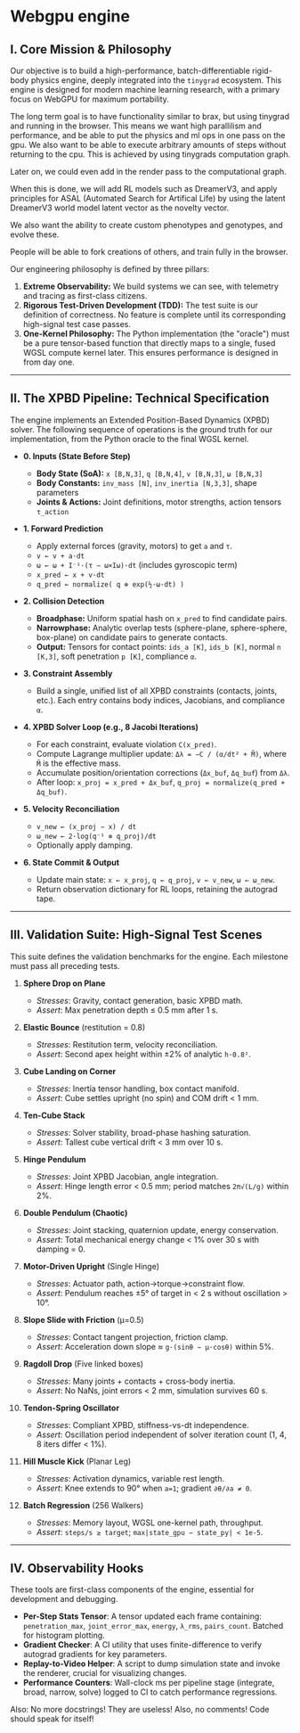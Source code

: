 # Webgpu engine

## I. Core Mission & Philosophy

Our objective is to build a high-performance, batch-differentiable rigid-body physics engine, deeply integrated into the `tinygrad` ecosystem. This engine is designed for modern machine learning research, with a primary focus on WebGPU for maximum portability.

The long term goal is to have functionality similar to brax, but using tinygrad and running in the browser. This means we want high parallilism and performance, and be able to put the physics and ml ops in one pass on the gpu. We also want to be able to execute arbitrary amounts of steps without returning to the cpu. This is achieved by using tinygrads computation graph.

Later on, we could even add in the render pass to the computational graph. 

When this is done, we will add RL models such as DreamerV3, and apply principles for ASAL (Automated Search for Artifical Life) by using the latent DreamerV3 world model latent vector as the novelty vector.

We also want the ability to create custom phenotypes and genotypes, and evolve these. 

People will be able to fork creations of others, and train fully in the browser. 

Our engineering philosophy is defined by three pillars:
1.  **Extreme Observability:** We build systems we can see, with telemetry and tracing as first-class citizens.
2.  **Rigorous Test-Driven Development (TDD):** The test suite is our definition of correctness. No feature is complete until its corresponding high-signal test case passes.
3.  **One-Kernel Philosophy:** The Python implementation (the "oracle") must be a pure tensor-based function that directly maps to a single, fused WGSL compute kernel later. This ensures performance is designed in from day one.

---

## II. The XPBD Pipeline: Technical Specification

The engine implements an Extended Position-Based Dynamics (XPBD) solver. The following sequence of operations is the ground truth for our implementation, from the Python oracle to the final WGSL kernel.

*   **0. Inputs (State Before Step)**
    *   **Body State (SoA):** `x [B,N,3]`, `q [B,N,4]`, `v [B,N,3]`, `ω [B,N,3]`
    *   **Body Constants:** `inv_mass [N]`, `inv_inertia [N,3,3]`, shape parameters
    *   **Joints & Actions:** Joint definitions, motor strengths, action tensors `τ_action`

*   **1. Forward Prediction**
    *   Apply external forces (gravity, motors) to get `a` and `τ`.
    *   `v ← v + a·dt`
    *   `ω ← ω + I⁻¹·(τ − ω×Iω)·dt` (includes gyroscopic term)
    *   `x_pred ← x + v·dt`
    *   `q_pred ← normalize( q ⊗ exp(½·ω·dt) )`

*   **2. Collision Detection**
    *   **Broadphase:** Uniform spatial hash on `x_pred` to find candidate pairs.
    *   **Narrowphase:** Analytic overlap tests (sphere-plane, sphere-sphere, box-plane) on candidate pairs to generate contacts.
    *   **Output:** Tensors for contact points: `ids_a [K]`, `ids_b [K]`, normal `n [K,3]`, soft penetration `p [K]`, compliance `α`.

*   **3. Constraint Assembly**
    *   Build a single, unified list of all XPBD constraints (contacts, joints, etc.). Each entry contains body indices, Jacobians, and compliance `α`.

*   **4. XPBD Solver Loop (e.g., 8 Jacobi Iterations)**
    *   For each constraint, evaluate violation `C(x_pred)`.
    *   Compute Lagrange multiplier update: `Δλ = −C / (α/dt² + M̃)`, where `M̃` is the effective mass.
    *   Accumulate position/orientation corrections (`Δx_buf`, `Δq_buf`) from `Δλ`.
    *   After loop: `x_proj = x_pred + Δx_buf`, `q_proj = normalize(q_pred + Δq_buf)`.

*   **5. Velocity Reconciliation**
    *   `v_new ← (x_proj − x) / dt`
    *   `ω_new ← 2·log(q⁻¹ ⊗ q_proj)/dt`
    *   Optionally apply damping.

*   **6. State Commit & Output**
    *   Update main state: `x ← x_proj`, `q ← q_proj`, `v ← v_new`, `ω ← ω_new`.
    *   Return observation dictionary for RL loops, retaining the autograd tape.

---

## III. Validation Suite: High-Signal Test Scenes

This suite defines the validation benchmarks for the engine. Each milestone must pass all preceding tests.

1.  **Sphere Drop on Plane**
    *   *Stresses*: Gravity, contact generation, basic XPBD math.
    *   *Assert*: Max penetration depth ≤ 0.5 mm after 1 s.

2.  **Elastic Bounce** (restitution = 0.8)
    *   *Stresses*: Restitution term, velocity reconciliation.
    *   *Assert*: Second apex height within ±2% of analytic `h·0.8²`.

3.  **Cube Landing on Corner**
    *   *Stresses*: Inertia tensor handling, box contact manifold.
    *   *Assert*: Cube settles upright (no spin) and COM drift < 1 mm.

4.  **Ten-Cube Stack**
    *   *Stresses*: Solver stability, broad-phase hashing saturation.
    *   *Assert*: Tallest cube vertical drift < 3 mm over 10 s.

5.  **Hinge Pendulum**
    *   *Stresses*: Joint XPBD Jacobian, angle integration.
    *   *Assert*: Hinge length error < 0.5 mm; period matches `2π√(L/g)` within 2%.

6.  **Double Pendulum (Chaotic)**
    *   *Stresses*: Joint stacking, quaternion update, energy conservation.
    *   *Assert*: Total mechanical energy change < 1% over 30 s with damping = 0.

7.  **Motor-Driven Upright** (Single Hinge)
    *   *Stresses*: Actuator path, action→torque→constraint flow.
    *   *Assert*: Pendulum reaches ±5° of target in < 2 s without oscillation > 10°.

8.  **Slope Slide with Friction** (μ=0.5)
    *   *Stresses*: Contact tangent projection, friction clamp.
    *   *Assert*: Acceleration down slope ≈ `g·(sinθ − μ·cosθ)` within 5%.

9.  **Ragdoll Drop** (Five linked boxes)
    *   *Stresses*: Many joints + contacts + cross-body inertia.
    *   *Assert*: No NaNs, joint errors < 2 mm, simulation survives 60 s.

10. **Tendon-Spring Oscillator**
    *   *Stresses*: Compliant XPBD, stiffness-vs-dt independence.
    *   *Assert*: Oscillation period independent of solver iteration count (1, 4, 8 iters differ < 1%).

11. **Hill Muscle Kick** (Planar Leg)
    *   *Stresses*: Activation dynamics, variable rest length.
    *   *Assert*: Knee extends to 90° when `a=1`; gradient `∂θ/∂a ≠ 0`.

12. **Batch Regression** (256 Walkers)
    *   *Stresses*: Memory layout, WGSL one-kernel path, throughput.
    *   *Assert*: `steps/s ≥ target`; `max|state_gpu − state_py| < 1e-5`.

---

## IV. Observability Hooks

These tools are first-class components of the engine, essential for development and debugging.

*   **Per-Step Stats Tensor**: A tensor updated each frame containing: `penetration_max`, `joint_error_max`, `energy`, `λ_rms`, `pairs_count`. Batched for histogram plotting.
*   **Gradient Checker**: A CI utility that uses finite-difference to verify autograd gradients for key parameters.
*   **Replay-to-Video Helper**: A script to dump simulation state and invoke the renderer, crucial for visualizing changes.
*   **Performance Counters**: Wall-clock ms per pipeline stage (integrate, broad, narrow, solve) logged to CI to catch performance regressions.

Also: No more docstrings! They are useless! Also, no comments! Code should speak for itself!